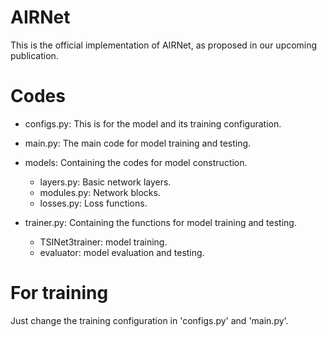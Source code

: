 # AIRNet
This is the official implementation of AIRNet, as proposed in our upcoming publication.

# Codes
- configs.py: This is for the model and its training configuration.
  
- main.py: The main code for model training and testing.
  
- models: Containing the codes for model construction.
  - layers.py: Basic network layers.
  - modules.py: Network blocks.
  - losses.py: Loss functions.
  
- trainer.py: Containing the functions for model training and testing.
  - TSINet3trainer: model training.
  - evaluator: model evaluation and testing.

# For training
Just change the training configuration in 'configs.py' and 'main.py'.
